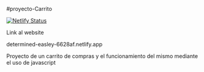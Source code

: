 #proyecto-Carrito

[![Netlify Status](https://api.netlify.com/api/v1/badges/77500b99-98a9-4070-a88d-0777a439aaa5/deploy-status)](https://app.netlify.com/sites/determined-easley-6628af/deploys)

Link al website

determined-easley-6628af.netlify.app

Proyecto de un carrito de compras y el funcionamiento del mismo mediante el uso de javascript 
